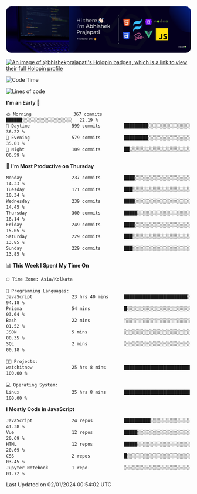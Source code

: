 ![Banner](./Header.png)

[![An image of @bhishekprajapati's Holopin badges, which is a link to view their full Holopin profile](https://holopin.me/bhishekprajapati)](https://holopin.io/@bhishekprajapati)

<!--START_SECTION:waka-->
![Code Time](http://img.shields.io/badge/Code%20Time-304%20hrs%2032%20mins-blue)

![Lines of code](https://img.shields.io/badge/From%20Hello%20World%20I%27ve%20Written-1.6%20million%20lines%20of%20code-blue)

**I'm an Early 🐤** 

```text
🌞 Morning                367 commits         ██████░░░░░░░░░░░░░░░░░░░   22.19 % 
🌆 Daytime                599 commits         █████████░░░░░░░░░░░░░░░░   36.22 % 
🌃 Evening                579 commits         █████████░░░░░░░░░░░░░░░░   35.01 % 
🌙 Night                  109 commits         ██░░░░░░░░░░░░░░░░░░░░░░░   06.59 % 
```
📅 **I'm Most Productive on Thursday** 

```text
Monday                   237 commits         ████░░░░░░░░░░░░░░░░░░░░░   14.33 % 
Tuesday                  171 commits         ███░░░░░░░░░░░░░░░░░░░░░░   10.34 % 
Wednesday                239 commits         ████░░░░░░░░░░░░░░░░░░░░░   14.45 % 
Thursday                 300 commits         █████░░░░░░░░░░░░░░░░░░░░   18.14 % 
Friday                   249 commits         ████░░░░░░░░░░░░░░░░░░░░░   15.05 % 
Saturday                 229 commits         ███░░░░░░░░░░░░░░░░░░░░░░   13.85 % 
Sunday                   229 commits         ███░░░░░░░░░░░░░░░░░░░░░░   13.85 % 
```


📊 **This Week I Spent My Time On** 

```text
🕑︎ Time Zone: Asia/Kolkata

💬 Programming Languages: 
JavaScript               23 hrs 40 mins      ████████████████████████░   94.18 % 
Prisma                   54 mins             █░░░░░░░░░░░░░░░░░░░░░░░░   03.64 % 
Bash                     22 mins             ░░░░░░░░░░░░░░░░░░░░░░░░░   01.52 % 
JSON                     5 mins              ░░░░░░░░░░░░░░░░░░░░░░░░░   00.35 % 
SQL                      2 mins              ░░░░░░░░░░░░░░░░░░░░░░░░░   00.18 % 

🐱‍💻 Projects: 
watchitnow               25 hrs 8 mins       █████████████████████████   100.00 % 

💻 Operating System: 
Linux                    25 hrs 8 mins       █████████████████████████   100.00 % 
```

**I Mostly Code in JavaScript** 

```text
JavaScript               24 repos            ██████████░░░░░░░░░░░░░░░   41.38 % 
Vue                      12 repos            █████░░░░░░░░░░░░░░░░░░░░   20.69 % 
HTML                     12 repos            █████░░░░░░░░░░░░░░░░░░░░   20.69 % 
CSS                      2 repos             █░░░░░░░░░░░░░░░░░░░░░░░░   03.45 % 
Jupyter Notebook         1 repo              ░░░░░░░░░░░░░░░░░░░░░░░░░   01.72 % 
```




 Last Updated on 02/01/2024 00:54:02 UTC
<!--END_SECTION:waka-->
<!--
**bhishekprajapati/bhishekprajapati** is a ✨ _special_ ✨ repository because its `README.md` (this file) appears on your GitHub profile.

Here are some ideas to get you started:

- 🔭 I’m currently working on ...
- 🌱 I’m currently learning ...
- 👯 I’m looking to collaborate on ...
- 🤔 I’m looking for help with ...
- 💬 Ask me about ...
- 📫 How to reach me: ...
- 😄 Pronouns: ...
- ⚡ Fun fact: ...
-->
